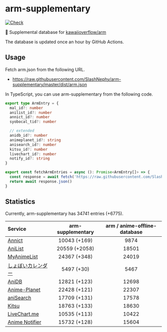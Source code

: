 # arm-supplementary

[![Check](https://github.com/SlashNephy/arm-supplementary/actions/workflows/check-node.yml/badge.svg)](https://github.com/SlashNephy/arm-supplementary/actions/workflows/check-node.yml)

💊 Supplemental database for [kawaiioverflow/arm](https://github.com/kawaiioverflow/arm)

The database is updated once an hour by GitHub Actions.

## Usage

Fetch arm.json from the following URL.

- https://raw.githubusercontent.com/SlashNephy/arm-supplementary/master/dist/arm.json

In TypeScript, you can use arm-supplementary from the following code.

```TypeScript
export type ArmEntry = {
  mal_id?: number
  anilist_id?: number
  annict_id?: number
  syobocal_tid?: number

  // extended
  anidb_id?: number
  animeplanet_id?: string
  anisearch_id?: number
  kitsu_id?: number
  livechart_id?: number
  notify_id?: string
}

export const fetchArmEntries = async (): Promise<ArmEntry[]> => {
  const response = await fetch('https://raw.githubusercontent.com/SlashNephy/arm-supplementary/master/dist/arm.json')
  return await response.json()
}
```

## Statistics

Currently, arm-supplementary has 34741 entries (+6775).

| Service                                     | arm-supplementary | arm / anime-offline-database |
| :------------------------------------------ | :---------------: | :--------------------------: |
| [Annict](https://annict.com)                |   10043 (+169)    |             9874             |
| [AniList](https://anilist.co)               |   20559 (+2058)   |            18501             |
| [MyAnimeList](https://myanimelist.net)      |   24367 (+348)    |            24019             |
| [しょぼいカレンダー](https://cal.syoboi.jp) |    5497 (+30)     |             5467             |
| [AniDB](https://anidb.net)                  |   12821 (+123)    |            12698             |
| [Anime-Planet](https://anime-planet.com)    |   22428 (+121)    |            22307             |
| [aniSearch](https://anisearch.com)          |   17709 (+131)    |            17578             |
| [Kitsu](https://kitsu.io)                   |   18763 (+133)    |            18630             |
| [LiveChart.me](https://livechart.me)        |   10535 (+113)    |            10422             |
| [Anime Notifier](https://notify.moe)        |   15732 (+128)    |            15604             |
